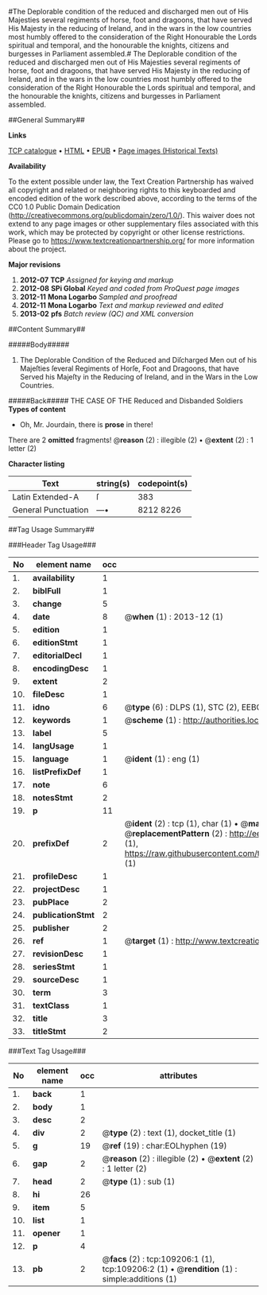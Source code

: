 #The Deplorable condition of the reduced and discharged men out of His Majesties several regiments of horse, foot and dragoons, that have served His Majesty in the reducing of Ireland, and in the wars in the low countries most humbly offered to the consideration of the Right Honourable the Lords spiritual and temporal, and the honourable the knights, citizens and burgesses in Parliament assembled.#
The Deplorable condition of the reduced and discharged men out of His Majesties several regiments of horse, foot and dragoons, that have served His Majesty in the reducing of Ireland, and in the wars in the low countries most humbly offered to the consideration of the Right Honourable the Lords spiritual and temporal, and the honourable the knights, citizens and burgesses in Parliament assembled.

##General Summary##

**Links**

[TCP catalogue](http://www.ota.ox.ac.uk/tcp/)  • 
[HTML](http://tei.it.ox.ac.uk/tcp/Texts-HTML/free/A35/A35703.html)  • 
[EPUB](http://tei.it.ox.ac.uk/tcp/Texts-EPUB/free/A35/A35703.epub) • 
[Page images (Historical Texts)](https://historicaltexts.jisc.ac.uk/eebo-19618682e)

**Availability**

To the extent possible under law, the Text Creation Partnership has waived all copyright and related or neighboring rights to this keyboarded and encoded edition of the work described above, according to the terms of the CC0 1.0 Public Domain Dedication (http://creativecommons.org/publicdomain/zero/1.0/). This waiver does not extend to any page images or other supplementary files associated with this work, which may be protected by copyright or other license restrictions. Please go to https://www.textcreationpartnership.org/ for more information about the project.

**Major revisions**

1. __2012-07__ __TCP__ *Assigned for keying and markup*
1. __2012-08__ __SPi Global__ *Keyed and coded from ProQuest page images*
1. __2012-11__ __Mona Logarbo__ *Sampled and proofread*
1. __2012-11__ __Mona Logarbo__ *Text and markup reviewed and edited*
1. __2013-02__ __pfs__ *Batch review (QC) and XML conversion*

##Content Summary##

#####Body#####

1. The Deplorable Condition of the Reduced and Diſcharged Men out of his Majeſties ſeveral Regiments of Horſe, Foot and Dragoons, that have Served his Majeſty in the Reducing of Ireland, and in the Wars in the Low Countries.

#####Back#####
THE CASE OF THE Reduced and Disbanded Soldiers
**Types of content**

  * Oh, Mr. Jourdain, there is **prose** in there!

There are 2 **omitted** fragments! 
 @__reason__ (2) : illegible (2)  •  @__extent__ (2) : 1 letter (2)

**Character listing**


|Text|string(s)|codepoint(s)|
|---|---|---|
|Latin Extended-A|ſ|383|
|General Punctuation|—•|8212 8226|

##Tag Usage Summary##

###Header Tag Usage###

|No|element name|occ|attributes|
|---|---|---|---|
|1.|__availability__|1||
|2.|__biblFull__|1||
|3.|__change__|5||
|4.|__date__|8| @__when__ (1) : 2013-12 (1)|
|5.|__edition__|1||
|6.|__editionStmt__|1||
|7.|__editorialDecl__|1||
|8.|__encodingDesc__|1||
|9.|__extent__|2||
|10.|__fileDesc__|1||
|11.|__idno__|6| @__type__ (6) : DLPS (1), STC (2), EEBO-CITATION (1), OCLC (1), VID (1)|
|12.|__keywords__|1| @__scheme__ (1) : http://authorities.loc.gov/ (1)|
|13.|__label__|5||
|14.|__langUsage__|1||
|15.|__language__|1| @__ident__ (1) : eng (1)|
|16.|__listPrefixDef__|1||
|17.|__note__|6||
|18.|__notesStmt__|2||
|19.|__p__|11||
|20.|__prefixDef__|2| @__ident__ (2) : tcp (1), char (1)  •  @__matchPattern__ (2) : ([0-9\-]+):([0-9IVX]+) (1), (.+) (1)  •  @__replacementPattern__ (2) : http://eebo.chadwyck.com/downloadtiff?vid=$1&page=$2 (1), https://raw.githubusercontent.com/textcreationpartnership/Texts/master/tcpchars.xml#$1 (1)|
|21.|__profileDesc__|1||
|22.|__projectDesc__|1||
|23.|__pubPlace__|2||
|24.|__publicationStmt__|2||
|25.|__publisher__|2||
|26.|__ref__|1| @__target__ (1) : http://www.textcreationpartnership.org/docs/. (1)|
|27.|__revisionDesc__|1||
|28.|__seriesStmt__|1||
|29.|__sourceDesc__|1||
|30.|__term__|3||
|31.|__textClass__|1||
|32.|__title__|3||
|33.|__titleStmt__|2||


###Text Tag Usage###

|No|element name|occ|attributes|
|---|---|---|---|
|1.|__back__|1||
|2.|__body__|1||
|3.|__desc__|2||
|4.|__div__|2| @__type__ (2) : text (1), docket_title (1)|
|5.|__g__|19| @__ref__ (19) : char:EOLhyphen (19)|
|6.|__gap__|2| @__reason__ (2) : illegible (2)  •  @__extent__ (2) : 1 letter (2)|
|7.|__head__|2| @__type__ (1) : sub (1)|
|8.|__hi__|26||
|9.|__item__|5||
|10.|__list__|1||
|11.|__opener__|1||
|12.|__p__|4||
|13.|__pb__|2| @__facs__ (2) : tcp:109206:1 (1), tcp:109206:2 (1)  •  @__rendition__ (1) : simple:additions (1)|
